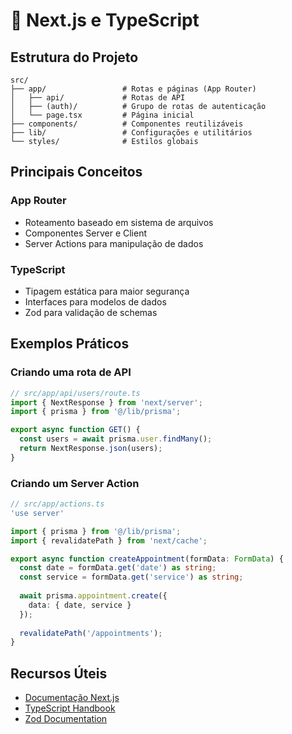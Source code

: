 # 📘 Next.js e TypeScript

## Estrutura do Projeto

```
src/
├── app/                 # Rotas e páginas (App Router)
│   ├── api/             # Rotas de API
│   ├── (auth)/          # Grupo de rotas de autenticação
│   └── page.tsx         # Página inicial
├── components/          # Componentes reutilizáveis
├── lib/                 # Configurações e utilitários
└── styles/              # Estilos globais
```

## Principais Conceitos

### App Router
- Roteamento baseado em sistema de arquivos
- Componentes Server e Client
- Server Actions para manipulação de dados

### TypeScript
- Tipagem estática para maior segurança
- Interfaces para modelos de dados
- Zod para validação de schemas

## Exemplos Práticos

### Criando uma rota de API
```typescript
// src/app/api/users/route.ts
import { NextResponse } from 'next/server';
import { prisma } from '@/lib/prisma';

export async function GET() {
  const users = await prisma.user.findMany();
  return NextResponse.json(users);
}
```

### Criando um Server Action
```typescript
// src/app/actions.ts
'use server'

import { prisma } from '@/lib/prisma';
import { revalidatePath } from 'next/cache';

export async function createAppointment(formData: FormData) {
  const date = formData.get('date') as string;
  const service = formData.get('service') as string;
  
  await prisma.appointment.create({
    data: { date, service }
  });
  
  revalidatePath('/appointments');
}
```

## Recursos Úteis

- [Documentação Next.js](https://nextjs.org/docs)
- [TypeScript Handbook](https://www.typescriptlang.org/docs/handbook/intro.html)
- [Zod Documentation](https://zod.dev/)